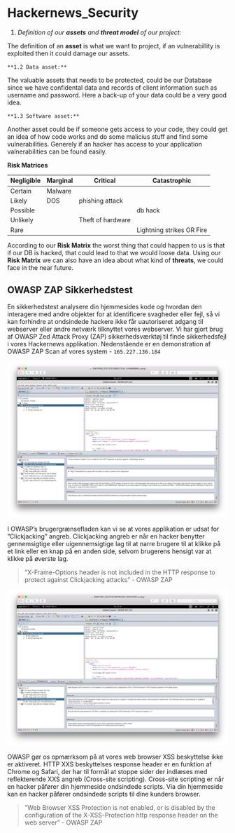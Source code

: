 # Hackernews_Security

1. _Definition of our **assets** and **threat model** of our project:_

The definition of an **asset** is what we want to project, if an vulnerabillity is exploited then it could damage our assets. 
    
    **1.2 Data asset:**
The valuable assets that needs to be protected, could be our Database since we have confidental data and records of client information such as username and password. Here a back-up of your data could be a very good idea. 
    
    **1.3 Software asset:** 
Another asset could be if someone gets access to your code, they could get an idea of how code works and do some malicius stuff and find some vulnerabilities. Generely if an hacker has access to your application valnerabilities can be found easily. 


**Risk Matrices**

| Negligible | Marginal |Critical |Catastrophic|
| --- | --- | --- | --- |
| Certain | Malware |  |  |  |
| Likely | DOS | phishing attack |  |  |
| Possible |  |  | db hack |  |
| Unlikely |  | Theft of hardware |  |  |
| Rare |  |  | Lightning strikes OR Fire |  |

According to our **Risk Matrix** the worst thing that could happen to us is that if our DB is hacked, that could lead to that we would loose data. 
Using our **Risk Matrix** we can also have an idea about what kind of **threats**, we could face in the near future. 

## OWASP ZAP Sikkerhedstest

En sikkerhedstest analysere din hjemmesides kode og hvordan den interagere med andre objekter for at identificere svagheder eller fejl, så vi kan forhindre at ondsindede hackere ikke får uautoriseret adgang til webserver eller andre netværk tilknyttet vores webserver. Vi har gjort brug af OWASP Zed Attack Proxy (ZAP) sikkerhedsværktøj til finde sikkerhedsfejl i vores Hackernews applikation. Nedenstående er en demonstration af OWASP ZAP Scan af vores system - `165.227.136.184`

![Text](https://github.com/HakimiX/UFO/blob/master/Models/OWASP2.jpg)

I OWASP’s brugergrænsefladen kan vi se at vores applikation er udsat for ”Clickjacking” angreb. Clickjacking angreb er når en hacker benytter gennemsigtige eller uigennemsigtige lag til at narre brugere til at klikke på et link eller en knap på en anden side, selvom brugerens hensigt var at klikke på øverste lag. 

> ”X-Frame-Options header is not included in the HTTP response to protect against Clickjacking attacks” - OWASP ZAP

![Text](https://github.com/HakimiX/UFO/blob/master/Models/OWASP1.jpg)

OWASP gør os opmærksom på at vores web browser XSS beskyttelse ikke er aktiveret. HTTP XXS beskyttelses response header er en funktion af Chrome og Safari, der har til formål at stoppe sider der indlæses med reflekterende XXS angreb (Cross-site scripting). Cross-site scripting er når en hacker påfører din hjemmeside ondsindede scripts. Via din hjemmeside kan en hacker påfører ondsindede scripts til dine kunders browser.  

> ”Web Browser XSS Protection is not enabled, or is disabled by the configuration of the X-XSS-Protection http response header on the web server” - OWASP ZAP

